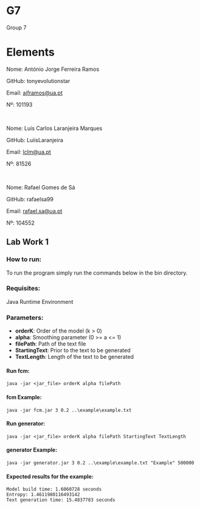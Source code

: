 # G7
Group 7

# Elements

Nome: António Jorge Ferreira Ramos

GitHub: tonyevolutionstar

Email: ajframos@ua.pt

Nº: 101193

<br>

Nome: Luís Carlos Laranjeira Marques

GitHub: LuiisLaranjeira

Email: lclm@ua.pt

Nº: 81526

<br>

Nome: Rafael Gomes de Sá

GitHub: rafaelsa99

Email: rafael.sa@ua.pt

Nº: 104552

## Lab Work 1

### How to run:
To run the program simply run the commands below in the bin directory.


### Requisites:
Java Runtime Environment


### Parameters:
- <b>orderK</b>: Order of the model (k > 0)<br>
- <b>alpha</b>: Smoothing parameter (0 >= a <= 1)<br>
- <b>filePath</b>: Path of the text file<br>
- <b>StartingText</b>: Prior to the text to be generated<br>
- <b>TextLength</b>: Length of the text to be generated<br>


#### Run fcm:
```
java -jar <jar_file> orderK alpha filePath
```

#### fcm Example:
```
java -jar fcm.jar 3 0.2 ..\example\example.txt
```

#### Run generator:
```
java -jar <jar_file> orderK alpha filePath StartingText TextLength
```

#### generator Example:
```
java -jar generator.jar 3 0.2 ..\example\example.txt "Example" 500000
```

#### Expected results for the example:
```
Model build time: 1.6060728 seconds
Entropy: 1.4611980116493142
Text generation time: 15.4837783 seconds
```